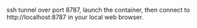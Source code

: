 ssh tunnel over port 8787, launch the container, then connect to http://localhost:8787 in your local web browser.
